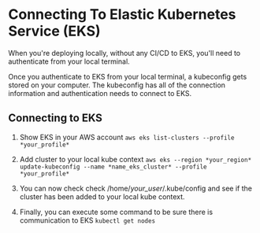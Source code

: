 # Connecting To Elastic Kubernetes Service (EKS)
When you're deploying locally, without any CI/CD to EKS, you'll need to authenticate from your local terminal.

Once you authenticate to EKS from your local terminal, a kubeconfig gets stored on your computer. The kubeconfig has all of the connection information and authentication needs to connect to EKS.

## Connecting to EKS
1. Show EKS in your AWS account
`aws eks list-clusters --profile *your_profile*`

2. Add cluster to your local kube context
`aws eks --region *your_region* update-kubeconfig --name *name_eks_cluster* --profile *your_profile*`

3. You can now check check /home/*your_user*/.kube/config and see if the cluster has been added to your local kube context.

4. Finally, you can execute some command to be sure there is communication to EKS
`kubectl get nodes`